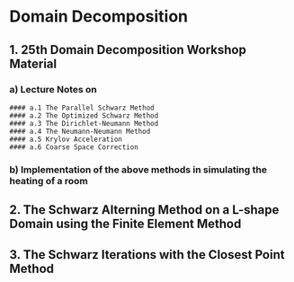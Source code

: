 # Domain Decomposition

## 1. 25th Domain Decomposition Workshop Material 
   ### a) Lecture Notes on 
    #### a.1 The Parallel Schwarz Method
    #### a.2 The Optimized Schwarz Method
    #### a.3 The Dirichlet-Neumann Method
    #### a.4 The Neumann-Neumann Method
    #### a.5 Krylov Acceleration 
    #### a.6 Coarse Space Correction 
     
  ### b) Implementation of the above methods in simulating the heating of a room
   
## 2. The Schwarz Alterning Method on a L-shape Domain using the Finite Element Method

## 3. The Schwarz Iterations with the Closest Point Method
